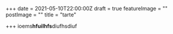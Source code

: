 +++
date = 2021-05-10T22:00:00Z
draft = true
featureImage = ""
postImage = ""
title = "tarte"

+++
ioems**hfuilhfs**diufhsdiuf